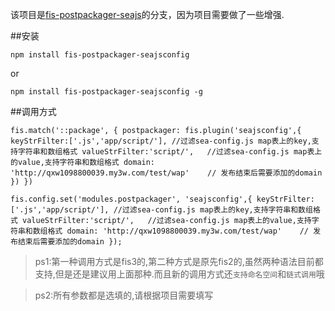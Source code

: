 该项目是[fis-postpackager-seajs](https://www.npmjs.com/package/fis-postpackager-seajs)的分支，因为项目需要做了一些增强.

##安装

`npm install fis-postpackager-seajsconfig `

or

`npm install fis-postpackager-seajsconfig -g`

##调用方式

`
fis.match('::package', {
    postpackager: fis.plugin('seajsconfig',{
        keyStrFilter:['.js','app/script/'], //过滤sea-config.js map表上的key,支持字符串和数组格式
        valueStrFilter:'script/',   //过滤sea-config.js map表上的value,支持字符串和数组格式
        domain: 'http://qxw1098800039.my3w.com/test/wap'    // 发布结束后需要添加的domain
    })
})
`

`
fis.config.set('modules.postpackager', 'seajsconfig',{
    keyStrFilter:['.js','app/script/'], //过滤sea-config.js map表上的key,支持字符串和数组格式
    valueStrFilter:'script/',   //过滤sea-config.js map表上的value,支持字符串和数组格式
    domain: 'http://qxw1098800039.my3w.com/test/wap'    // 发布结束后需要添加的domain
});
`

> ps1:第一种调用方式是fis3的,第二种方式是原先fis2的,虽然两种语法目前都支持,但是还是建议用上面那种.而且新的调用方式还`支持命名空间`和`链式调用`哦

> ps2:所有参数都是选填的,请根据项目需要填写
